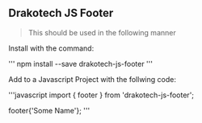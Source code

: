 ## Drakotech JS Footer

> This should be used in the following manner

Install with the command:

'''
npm install --save drakotech-js-footer
'''

Add to a Javascript Project with the follwing code:

'''javascript
import { footer } from 'drakotech-js-footer';

footer{'Some Name'};
'''